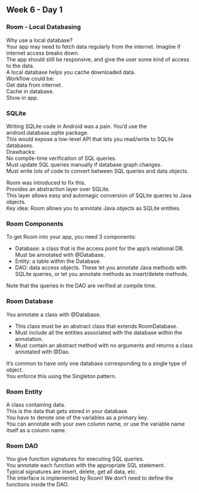## Week 6 - Day 1
### Room - Local Databasing
Why use a local database?  
Your app may need to fetch data regularly from the internet. Imagine if internet access breaks down.  
The app should still be responsive, and give the user some kind of access to the data.  
A local database helps you cache downloaded data.  
Workflow could be:  
Get data from internet.   
Cache in database.  
Show in app. 

### SQLite
Writing SQLite code in Android was a pain. You’d use the android.database.sqlite package.  
This would expose a low-level API that lets you read/write to SQLite databases.  
Drawbacks:  
No compile-time verification of SQL queries.  
Must update SQL queries manually if database graph changes.  
Must write lots of code to convert between SQL queries and data objects.  

Room was introduced to fix this.  
Provides an abstraction layer over SQLite.  
This layer allows easy and automagic conversion of SQLite queries to Java objects.  
Key idea: Room allows you to annotate Java objects as SQLite entities.

### Room Components
To get Room into your app, you need 3 components:

* Database: a class that is the access point for the app’s relational DB. Must be annotated with @Database.
* Entity: a table within the Database.
* DAO: data access objects. These let you annotate Java methods with SQLite queries, or let you annotate methods as insert/delete methods.

Note that the queries in the DAO are verified at compile time.

### Room Database
You annotate a class with @Database.

* This class must be an abstract class that extends RoomDatabase.
* Must include all the entities associated with the database within the annotation.
* Must contain an abstract method with no arguments and returns a class annotated with @Dao.

It’s common to have only one database corresponding to a single type of object.  
You enforce this using the Singleton pattern.

### Room Entity
A class containing data.  
This is the data that gets stored in your database.  
You have to denote one of the variables as a primary key.  
You can annotate with your own column name, or use the variable name itself as a column name.

### Room DAO
You give function signatures for executing SQL queries.  
You annotate each function with the appropriate SQL statement.  
Typical signatures are insert, delete, get all data, etc.  
The interface is implemented by Room! We don’t need to define the functions inside the DAO.
